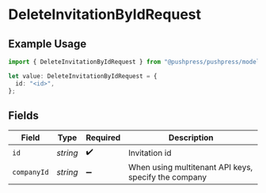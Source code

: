 # DeleteInvitationByIdRequest

## Example Usage

```typescript
import { DeleteInvitationByIdRequest } from "@pushpress/pushpress/models/operations";

let value: DeleteInvitationByIdRequest = {
  id: "<id>",
};
```

## Fields

| Field                                                | Type                                                 | Required                                             | Description                                          |
| ---------------------------------------------------- | ---------------------------------------------------- | ---------------------------------------------------- | ---------------------------------------------------- |
| `id`                                                 | *string*                                             | :heavy_check_mark:                                   | Invitation id                                        |
| `companyId`                                          | *string*                                             | :heavy_minus_sign:                                   | When using multitenant API keys, specify the company |